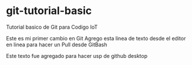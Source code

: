 # git-tutorial-basic
Tutorial basico de Git para Codigo IoT

Este es mi primer cambio en Git
Agrego esta linea de texto desde el editor en linea para hacer un Pull desde GitBash

Este texto fue agregado para hacer usp de github desktop 
